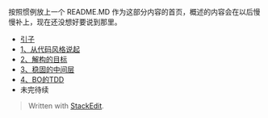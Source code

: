 
按照惯例放上一个 README.MD 作为这部分内容的首页，概述的内容会在以后慢慢补上，现在还没想好要说到那里。

- [引子](引子.md)
- [1、从代码风格说起](1.从代码风格说起.md)
- [2、解构的目标](2.解构的目标.md)
- [3、稳固的中间层](3.稳固的中间层.md)
- [4、BO的TDD](4.BO的TDD.md)
- 未完待续

> Written with [StackEdit](https://stackedit.io/).